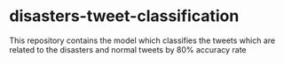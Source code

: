 # disasters-tweet-classification
This repository contains the model which classifies the tweets which are related to the disasters and normal tweets by 80% accuracy rate
